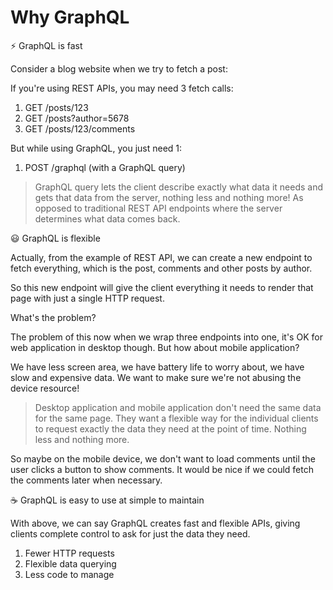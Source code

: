 # Why GraphQL

:zap: GraphQL is fast

Consider a blog website when we try to fetch a post:

If you're using REST APIs, you may need 3 fetch calls:

1) GET /posts/123
2) GET /posts?author=5678
3) GET /posts/123/comments

But while using GraphQL, you just need 1:

1) POST /graphql (with a GraphQL query)

> GraphQL query lets the client describe exactly what data it needs and gets that data from the server, nothing less and nothing more! As opposed to traditional REST API endpoints where the server determines what data comes back.

:smiley: GraphQL is flexible

Actually, from the example of REST API, we can create a new endpoint to fetch everything, which is the post, comments and other posts by author.

So this new endpoint will give the client everything it needs to render that page with just a single HTTP request.

What's the problem?

The problem of this now when we wrap three endpoints into one, it's OK for web application in desktop though. But how about mobile application?

We have less screen area, we have battery life to worry about, we have slow and expensive data. We want to make sure we're not abusing the device resource!

> Desktop application and mobile application don't need the same data for the same page. They want a flexible way for the individual clients to request exactly the data they need at the point of time. Nothing less and nothing more.

So maybe on the mobile device, we don't want to load comments until the user clicks a button to show comments. It would be nice if we could fetch the comments later when necessary.

:coffee: GraphQL is easy to use at simple to maintain

With above, we can say GraphQL creates fast and flexible APIs, giving clients complete control to ask for just the data they need.

1) Fewer HTTP requests
2) Flexible data querying
3) Less code to manage
